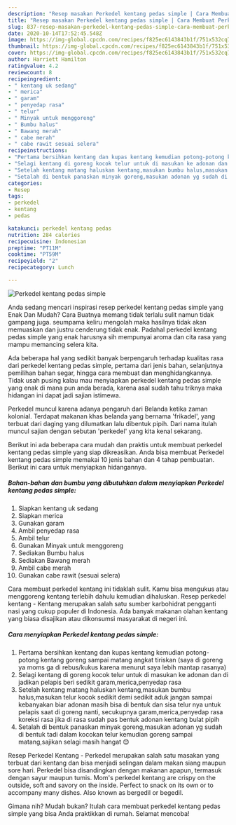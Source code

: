 ```yaml
---
description: "Resep masakan Perkedel kentang pedas simple | Cara Membuat Perkedel kentang pedas simple Yang Sedap"
title: "Resep masakan Perkedel kentang pedas simple | Cara Membuat Perkedel kentang pedas simple Yang Sedap"
slug: 837-resep-masakan-perkedel-kentang-pedas-simple-cara-membuat-perkedel-kentang-pedas-simple-yang-sedap
date: 2020-10-14T17:52:45.548Z
image: https://img-global.cpcdn.com/recipes/f825ec6143843b1f/751x532cq70/perkedel-kentang-pedas-simple-foto-resep-utama.jpg
thumbnail: https://img-global.cpcdn.com/recipes/f825ec6143843b1f/751x532cq70/perkedel-kentang-pedas-simple-foto-resep-utama.jpg
cover: https://img-global.cpcdn.com/recipes/f825ec6143843b1f/751x532cq70/perkedel-kentang-pedas-simple-foto-resep-utama.jpg
author: Harriett Hamilton
ratingvalue: 4.2
reviewcount: 8
recipeingredient:
- " kentang uk sedang"
- " merica"
- " garam"
- " penyedap rasa"
- " telur"
- " Minyak untuk menggoreng"
- " Bumbu halus"
- " Bawang merah"
- " cabe merah"
- " cabe rawit sesuai selera"
recipeinstructions:
- "Pertama bersihkan kentang dan kupas kentang kemudian potong-potong kentang goreng sampai matang angkat tiriskan (saya di goreng ya moms ga di rebus/kukus karena menurut saya lebih mantap rasanya)"
- "Selagi kentang di goreng kocok telur untuk di masukan ke adonan dan di jadikan pelapis beri sedikit garam,merica,penyedap rasa"
- "Setelah kentang matang haluskan kentang,masukan bumbu halus,masukan telur kocok sedikit demi sedikit aduk jangan sampai kebanyakan biar adonan masih bisa di bentuk dan sisa telur nya untuk pelapis saat di goreng nanti, secukupnya garam,merica,penyedap rasa koreksi rasa jika di rasa sudah pas bentuk adonan kentang bulat pipih"
- "Setalah di bentuk panaskan minyak goreng,masukan adonan yg sudah di bentuk tadi dalam kocokan telur kemudian goreng sampai matang,sajikan selagi masih hangat 😊"
categories:
- Resep
tags:
- perkedel
- kentang
- pedas

katakunci: perkedel kentang pedas 
nutrition: 284 calories
recipecuisine: Indonesian
preptime: "PT11M"
cooktime: "PT59M"
recipeyield: "2"
recipecategory: Lunch

---
```



![Perkedel kentang pedas simple](https://img-global.cpcdn.com/recipes/f825ec6143843b1f/751x532cq70/perkedel-kentang-pedas-simple-foto-resep-utama.jpg)

Anda sedang mencari inspirasi resep perkedel kentang pedas simple yang Enak Dan Mudah? Cara Buatnya memang tidak terlalu sulit namun tidak gampang juga. seumpama keliru mengolah maka hasilnya tidak akan memuaskan dan justru cenderung tidak enak. Padahal perkedel kentang pedas simple yang enak harusnya sih mempunyai aroma dan cita rasa yang mampu memancing selera kita.

Ada beberapa hal yang sedikit banyak berpengaruh terhadap kualitas rasa dari perkedel kentang pedas simple, pertama dari jenis bahan, selanjutnya pemilihan bahan segar, hingga cara membuat dan menghidangkannya. Tidak usah pusing kalau mau menyiapkan perkedel kentang pedas simple yang enak di mana pun anda berada, karena asal sudah tahu triknya maka hidangan ini dapat jadi sajian istimewa.

Perkedel muncul karena adanya pengaruh dari Belanda ketika zaman kolonial. Terdapat makanan khas belanda yang bernama &#39;frikadel&#39;, yang terbuat dari daging yang dilumatkan lalu dibentuk pipih. Dari nama itulah muncul sajian dengan sebutan &#39;perkedel&#39; yang kita kenal sekarang.


Berikut ini ada beberapa cara mudah dan praktis untuk membuat perkedel kentang pedas simple yang siap dikreasikan. Anda bisa membuat Perkedel kentang pedas simple memakai 10 jenis bahan dan 4 tahap pembuatan. Berikut ini cara untuk menyiapkan hidangannya.

<!--inarticleads1-->

##### Bahan-bahan dan bumbu yang dibutuhkan dalam menyiapkan Perkedel kentang pedas simple:

1. Siapkan  kentang uk sedang
1. Siapkan  merica
1. Gunakan  garam
1. Ambil  penyedap rasa
1. Ambil  telur
1. Gunakan  Minyak untuk menggoreng
1. Sediakan  Bumbu halus
1. Sediakan  Bawang merah
1. Ambil  cabe merah
1. Gunakan  cabe rawit (sesuai selera)


Cara membuat perkedel kentang ini tidaklah sulit. Kamu bisa mengukus atau menggoreng kentang terlebih dahulu kemudian dihaluskan. Resep perkedel kentang - Kentang merupakan salah satu sumber karbohidrat pengganti nasi yang cukup populer di Indonesia. Ada banyak makanan olahan kentang yang biasa disajikan atau dikonsumsi masyarakat di negeri ini. 

<!--inarticleads2-->

##### Cara menyiapkan Perkedel kentang pedas simple:

1. Pertama bersihkan kentang dan kupas kentang kemudian potong-potong kentang goreng sampai matang angkat tiriskan (saya di goreng ya moms ga di rebus/kukus karena menurut saya lebih mantap rasanya)
1. Selagi kentang di goreng kocok telur untuk di masukan ke adonan dan di jadikan pelapis beri sedikit garam,merica,penyedap rasa
1. Setelah kentang matang haluskan kentang,masukan bumbu halus,masukan telur kocok sedikit demi sedikit aduk jangan sampai kebanyakan biar adonan masih bisa di bentuk dan sisa telur nya untuk pelapis saat di goreng nanti, secukupnya garam,merica,penyedap rasa koreksi rasa jika di rasa sudah pas bentuk adonan kentang bulat pipih
1. Setalah di bentuk panaskan minyak goreng,masukan adonan yg sudah di bentuk tadi dalam kocokan telur kemudian goreng sampai matang,sajikan selagi masih hangat 😊


Resep Perkedel Kentang - Perkedel merupakan salah satu masakan yang terbuat dari kentang dan bisa menjadi selingan dalam makan siang maupun sore hari. Perkedel bisa disandingkan dengan makanan apapun, termasuk dengan sayur maupun tumis. Mom&#39;s perkedel kentang are crispy on the outside, soft and savory on the inside. Perfect to snack on its own or to accompany many dishes. Also known as bergedil or begedil. 

Gimana nih? Mudah bukan? Itulah cara membuat perkedel kentang pedas simple yang bisa Anda praktikkan di rumah. Selamat mencoba!

